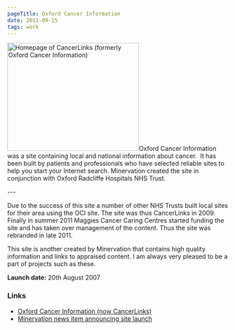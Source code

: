 ```yaml
---
pageTitle: Oxford Cancer Information
date: 2011-09-15
tags: work
---
```

<p><img src="/assets/images/oci.png" alt="Homepage of CancerLinks (formerly Oxford Cancer Information)" width="300" height="246" />Oxford Cancer Information was a site containing local and national information about cancer.  It has been built by patients and professionals who have selected reliable sites to help you start your Internet search. Minervation created the site in conjunction with Oxford Radcliffe Hospitals NHS Trust.</p>
---

<p>Due to the success of this site a number of other NHS Trusts built local sites for their area using the OCI site. The site was thus CancerLinks in 2009. Finally in summer 2011 Maggies Cancer Caring Centres started funding the site and has taken over management of the content. Thus the site was rebranded in late 2011.</p>
<p>This site is another created by Minervation that contains high quality information and links to appraised content. I am always very pleased to be a part of projects such as these.</p>
<p><strong>Launch date:</strong> 20th August 2007</p>
<h3>Links</h3>
<ul>
<li><a href="http://www.cancerlinks.org.uk/">Oxford Cancer Information (now CancerLinks)</a></li>
<li><a href="http://www.minervation.com/new-cancer-information-web-site-for-patients/">Minervation news item announcing site launch</a></li>
</ul>